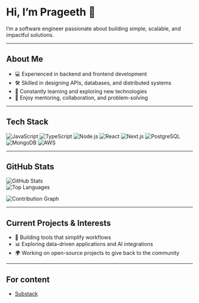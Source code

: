 # Hi, I’m Prageeth 👋

I’m a software engineer passionate about building simple, scalable, and impactful solutions.

---

## About Me
- 💻 Experienced in backend and frontend development  
- 🛠 Skilled in designing APIs, databases, and distributed systems  
- 🌱 Constantly learning and exploring new technologies  
- 🤝 Enjoy mentoring, collaboration, and problem-solving  

---

## Tech Stack
![JavaScript](https://img.shields.io/badge/-JavaScript-333?logo=javascript&logoColor=F7DF1E)
![TypeScript](https://img.shields.io/badge/-TypeScript-333?logo=typescript&logoColor=3178C6)
![Node.js](https://img.shields.io/badge/-Node.js-333?logo=node.js&logoColor=339933)
![React](https://img.shields.io/badge/-React-333?logo=react&logoColor=61DAFB)
![Next.js](https://img.shields.io/badge/-Next.js-333?logo=next.js&logoColor=ffffff)
![PostgreSQL](https://img.shields.io/badge/-PostgreSQL-333?logo=postgresql&logoColor=336791)
![MongoDB](https://img.shields.io/badge/-MongoDB-333?logo=mongodb&logoColor=47A248)
![AWS](https://img.shields.io/badge/-AWS-333?logo=amazon-aws&logoColor=FF9900)

---

## GitHub Stats
![GitHub Stats](https://github-readme-stats.vercel.app/api?username=Savinda96&show_icons=true&theme=default&hide_title=true&count_private=true)  
![Top Languages](https://github-readme-stats.vercel.app/api/top-langs/?username=Savinda96&layout=compact&theme=default&count_private=true)  

![Contribution Graph](https://github-readme-activity-graph.vercel.app/graph?username=Savinda96&theme=github-light&count_private=true)

---

## Current Projects & Interests
- 🚀 Building tools that simplify workflows  
- 📊 Exploring data-driven applications and AI integrations  
- 🌍 Working on open-source projects to give back to the community  

---

## For content
- [Substack](https://substack.com/@prageeth)  

